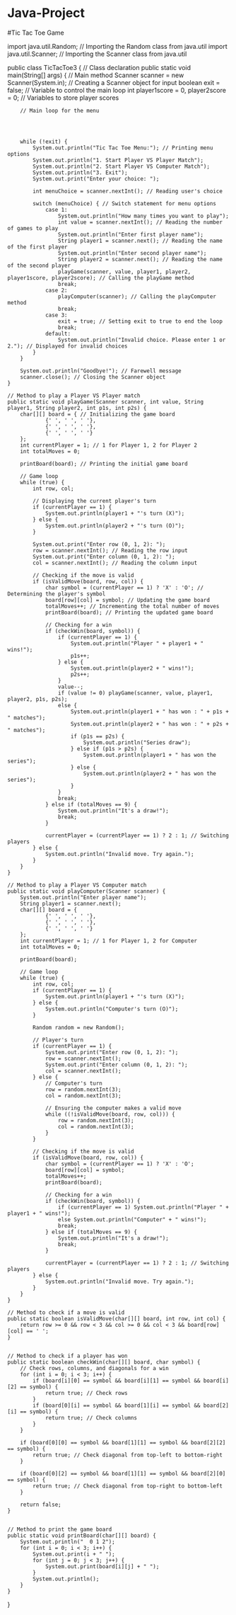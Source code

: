 # Java-Project
#Tic Tac Toe Game


import java.util.Random; // Importing the Random class from java.util
import java.util.Scanner; // Importing the Scanner class from java.util

public class TicTacToe3 { // Class declaration
    public static void main(String[] args) { // Main method
        Scanner scanner = new Scanner(System.in); // Creating a Scanner object for input
        boolean exit = false; // Variable to control the main loop
        int player1score = 0, player2score = 0; // Variables to store player scores

        // Main loop for the menu



        
        while (!exit) {
            System.out.println("Tic Tac Toe Menu:"); // Printing menu options
            System.out.println("1. Start Player VS Player Match");
            System.out.println("2. Start Player VS Computer Match");
            System.out.println("3. Exit");
            System.out.print("Enter your choice: ");

            int menuChoice = scanner.nextInt(); // Reading user's choice

            switch (menuChoice) { // Switch statement for menu options
                case 1:
                    System.out.println("How many times you want to play");
                    int value = scanner.nextInt(); // Reading the number of games to play
                    System.out.println("Enter first player name");
                    String player1 = scanner.next(); // Reading the name of the first player
                    System.out.println("Enter second player name");
                    String player2 = scanner.next(); // Reading the name of the second player
                    playGame(scanner, value, player1, player2, player1score, player2score); // Calling the playGame method
                    break;
                case 2:
                    playComputer(scanner); // Calling the playComputer method
                    break;
                case 3:
                    exit = true; // Setting exit to true to end the loop
                    break;
                default:
                    System.out.println("Invalid choice. Please enter 1 or 2."); // Displayed for invalid choices
            }
        }

        System.out.println("Goodbye!"); // Farewell message
        scanner.close(); // Closing the Scanner object
    }

    // Method to play a Player VS Player match
    public static void playGame(Scanner scanner, int value, String player1, String player2, int p1s, int p2s) {
        char[][] board = { // Initializing the game board
                {' ', ' ', ' '},
                {' ', ' ', ' '},
                {' ', ' ', ' '}
        };
        int currentPlayer = 1; // 1 for Player 1, 2 for Player 2
        int totalMoves = 0;

        printBoard(board); // Printing the initial game board

        // Game loop
        while (true) {
            int row, col;

            // Displaying the current player's turn
            if (currentPlayer == 1) {
                System.out.println(player1 + "'s turn (X)");
            } else {
                System.out.println(player2 + "'s turn (O)");
            }

            System.out.print("Enter row (0, 1, 2): ");
            row = scanner.nextInt(); // Reading the row input
            System.out.print("Enter column (0, 1, 2): ");
            col = scanner.nextInt(); // Reading the column input

            // Checking if the move is valid
            if (isValidMove(board, row, col)) {
                char symbol = (currentPlayer == 1) ? 'X' : 'O'; // Determining the player's symbol
                board[row][col] = symbol; // Updating the game board
                totalMoves++; // Incrementing the total number of moves
                printBoard(board); // Printing the updated game board

                // Checking for a win
                if (checkWin(board, symbol)) {
                    if (currentPlayer == 1) {
                        System.out.println("Player " + player1 + " wins!");
                        p1s++;
                    } else {
                        System.out.println(player2 + " wins!");
                        p2s++;
                    }
                    value--;
                    if (value != 0) playGame(scanner, value, player1, player2, p1s, p2s);
                    else {
                        System.out.println(player1 + " has won : " + p1s + " matches");
                        System.out.println(player2 + " has won : " + p2s + " matches");
                        if (p1s == p2s) {
                            System.out.println("Series draw");
                        } else if (p1s > p2s) {
                            System.out.println(player1 + " has won the series");
                        } else {
                            System.out.println(player2 + " has won the series");
                        }
                    }
                    break;
                } else if (totalMoves == 9) {
                    System.out.println("It's a draw!");
                    break;
                }

                currentPlayer = (currentPlayer == 1) ? 2 : 1; // Switching players
            } else {
                System.out.println("Invalid move. Try again.");
            }
        }
    }

    // Method to play a Player VS Computer match
    public static void playComputer(Scanner scanner) {
        System.out.println("Enter player name");
        String player1 = scanner.next();
        char[][] board = {
                {' ', ' ', ' '},
                {' ', ' ', ' '},
                {' ', ' ', ' '}
        };
        int currentPlayer = 1; // 1 for Player 1, 2 for Computer
        int totalMoves = 0;

        printBoard(board);

        // Game loop
        while (true) {
            int row, col;
            if (currentPlayer == 1) {
                System.out.println(player1 + "'s turn (X)");
            } else {
                System.out.println("Computer's turn (O)");
            }

            Random random = new Random();

            // Player's turn
            if (currentPlayer == 1) {
                System.out.print("Enter row (0, 1, 2): ");
                row = scanner.nextInt();
                System.out.print("Enter column (0, 1, 2): ");
                col = scanner.nextInt();
            } else {
                // Computer's turn
                row = random.nextInt(3);
                col = random.nextInt(3);

                // Ensuring the computer makes a valid move
                while ((!isValidMove(board, row, col))) {
                    row = random.nextInt(3);
                    col = random.nextInt(3);
                }
            }

            // Checking if the move is valid
            if (isValidMove(board, row, col)) {
                char symbol = (currentPlayer == 1) ? 'X' : 'O';
                board[row][col] = symbol;
                totalMoves++;
                printBoard(board);

                // Checking for a win
                if (checkWin(board, symbol)) {
                    if (currentPlayer == 1) System.out.println("Player " + player1 + " wins!");
                    else System.out.println("Computer" + " wins!");
                    break;
                } else if (totalMoves == 9) {
                    System.out.println("It's a draw!");
                    break;
                }

                currentPlayer = (currentPlayer == 1) ? 2 : 1; // Switching players
            } else {
                System.out.println("Invalid move. Try again.");
            }
        }
    }

    // Method to check if a move is valid
    public static boolean isValidMove(char[][] board, int row, int col) {
        return row >= 0 && row < 3 && col >= 0 && col < 3 && board[row][col] == ' ';
    }

    
    // Method to check if a player has won
    public static boolean checkWin(char[][] board, char symbol) {
        // Check rows, columns, and diagonals for a win
        for (int i = 0; i < 3; i++) {
            if (board[i][0] == symbol && board[i][1] == symbol && board[i][2] == symbol) {
                return true; // Check rows
            }
            if (board[0][i] == symbol && board[1][i] == symbol && board[2][i] == symbol) {
                return true; // Check columns
            }
        }

        if (board[0][0] == symbol && board[1][1] == symbol && board[2][2] == symbol) {
            return true; // Check diagonal from top-left to bottom-right
        }

        if (board[0][2] == symbol && board[1][1] == symbol && board[2][0] == symbol) {
            return true; // Check diagonal from top-right to bottom-left
        }

        return false;
    }


    // Method to print the game board
    public static void printBoard(char[][] board) {
        System.out.println("  0 1 2");
        for (int i = 0; i < 3; i++) {
            System.out.print(i + " ");
            for (int j = 0; j < 3; j++) {
                System.out.print(board[i][j] + " ");
            }
            System.out.println();
        }
    }
}


